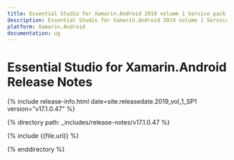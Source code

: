 ```yaml
---
title: Essential Studio for Xamarin.Android 2019 volume 1 Service pack 1 Release Notes  
description: Essential Studio for Xamarin.Android 2019 volume 1 Service pack 1 Release Notes  
platform: Xamarin.Android
documentation: ug
---
```


# Essential Studio for Xamarin.Android  Release Notes  

{% include release-info.html date=site.releasedate.2019_vol_1_SP1  version="v17.1.0.47" %} 


{% directory path: _includes/release-notes/v17.1.0.47 %}

{% include {{file.url}} %}

{% enddirectory %}